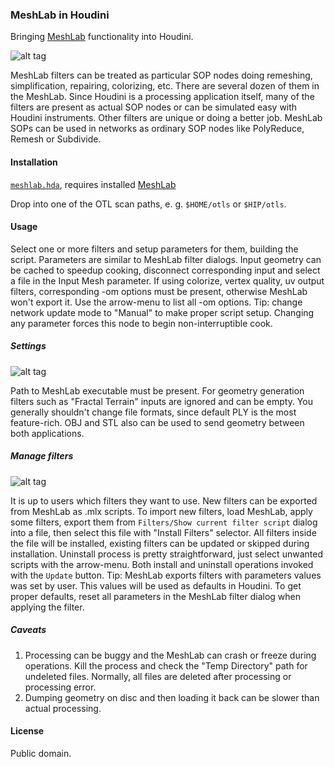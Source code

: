 ### MeshLab in Houdini

Bringing [MeshLab](http://meshlab.sourceforge.net/) functionality into Houdini.

![alt tag](http://i.imgur.com/6GCDgxq.png)

MeshLab filters can be treated as particular SOP nodes doing remeshing, simplification, repairing, colorizing, etc. There are several dozen of them in the MeshLab. Since Houdini is a processing application itself, many of the filters are present as actual SOP nodes or can be simulated easy with Houdini instruments. Other filters are unique or doing a better job. MeshLab SOPs can be used in networks as ordinary SOP nodes like PolyReduce, Remesh or Subdivide.

#### Installation
[`meshlab.hda`](https://github.com/teared/meshlab-in-houdini/raw/master/otls/meshlab.hda), requires installed  [MeshLab](http://meshlab.sourceforge.net/)

Drop into one of the OTL scan paths, e. g. `$HOME/otls` or `$HIP/otls`.

#### Usage
Select one or more filters and setup parameters for them, building the script. Parameters are similar to MeshLab filter dialogs. Input geometry can be cached to speedup cooking, disconnect corresponding input and select a file in the Input Mesh parameter. If using colorize, vertex quality, uv output filters, corresponding -om options must be present, otherwise MeshLab won't export it. Use the arrow-menu to list all -om options. Tip: change network update mode to "Manual" to make proper script setup. Changing any parameter forces this node to begin non-interruptible cook.

##### Settings
![alt tag](http://i.imgur.com/4w7breX.png)

Path to MeshLab executable must be present. For geometry generation filters such as "Fractal Terrain" inputs are ignored and can be empty. You generally shouldn't change file formats, since default PLY is the most feature-rich. OBJ and STL also can be used to send geometry between both applications.

##### Manage filters
![alt tag](http://i.imgur.com/01DuNRo.png)

It is up to users which filters they want to use. New filters can be exported from MeshLab as .mlx scripts. To import new filters, load MeshLab, apply some filters, export them from `Filters/Show current filter script` dialog into a file, then select this file with "Install Filters" selector. All filters inside the file will be installed, existing filters can be updated or skipped during installation. Uninstall process is pretty straightforward, just select unwanted scripts with the arrow-menu. Both install and uninstall operations invoked with the `Update` button. Tip: MeshLab exports filters with parameters values was set by user. This values will be used as defaults in Houdini. To get proper defaults, reset all parameters in the MeshLab filter dialog when applying the filter.

##### Caveats
1. Processing can be buggy and the MeshLab can crash or freeze during operations. Kill the process and check the "Temp Directory" path for undeleted files. Normally, all files are deleted after processing or processing error.
2. Dumping geometry on disc and then loading it back can be slower than actual processing.

#### License
Public domain.
